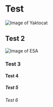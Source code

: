 # Test
![Image of Yaktocat](https://octodex.github.com/images/yaktocat.png)

## Test 2
![Image of  ESA]([https://www.redhat.com/en](https://esamultimedia.esa.int/docs/corporate/ESA_logo/ESA_logo_2020_White.png)https://esamultimedia.esa.int/docs/corporate/ESA_logo/ESA_logo_2020_White.png )

### Test 3

#### Test 4

##### Test 5

###### Test 6
